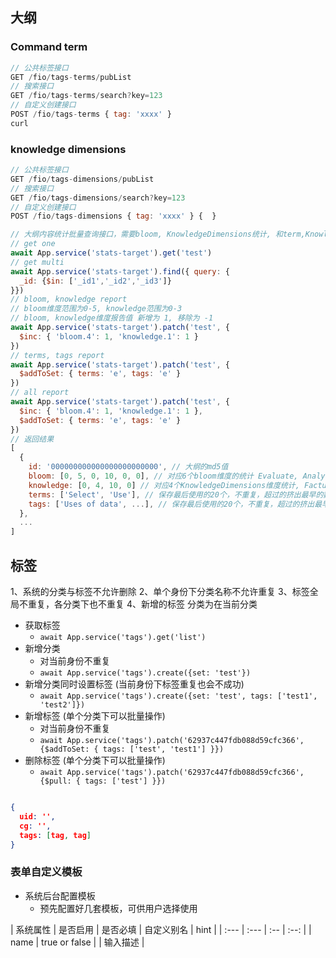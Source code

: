 ## 大纲

### Command term 
```js
// 公共标签接口
GET /fio/tags-terms/pubList
// 搜索接口
GET /fio/tags-terms/search?key=123
// 自定义创建接口
POST /fio/tags-terms { tag: 'xxxx' }
curl 
```

### knowledge dimensions
```js
// 公共标签接口
GET /fio/tags-dimensions/pubList
// 搜索接口
GET /fio/tags-dimensions/search?key=123
// 自定义创建接口
POST /fio/tags-dimensions { tag: 'xxxx' } {  }

```

```js
// 大纲内容统计批量查询接口，需要bloom, KnowledgeDimensions统计, 和term,Knowledge tag
// get one
await App.service('stats-target').get('test')
// get multi
await App.service('stats-target').find({ query: {
  _id: {$in: ['_id1','_id2','_id3']}
}})
// bloom, knowledge report
// bloom维度范围为0-5, knowledge范围为0-3
// bloom, knowledge维度报告值 新增为 1, 移除为 -1
await App.service('stats-target').patch('test', {
  $inc: { 'bloom.4': 1, 'knowledge.1': 1 }
})
// terms, tags report
await App.service('stats-target').patch('test', {
  $addToSet: { terms: 'e', tags: 'e' }
})
// all report
await App.service('stats-target').patch('test', {
  $inc: { 'bloom.4': 1, 'knowledge.1': 1 },
  $addToSet: { terms: 'e', tags: 'e' }
})
// 返回结果
[
  {
    id: '000000000000000000000000', // 大纲的md5值
    bloom: [0, 5, 0, 10, 0, 0], // 对应6个bloom维度的统计 Evaluate, Analyze, Apply, Understand, Remember, Create
    knowledge: [0, 4, 10, 0] // 对应4个KnowledgeDimensions维度统计, Factual, Conceptual, Procedural, Megacognitave
    terms: ['Select', 'Use'], // 保存最后使用的20个，不重复，超过的挤出最早的数据
    tags: ['Uses of data', ...], // 保存最后使用的20个，不重复，超过的挤出最早的数据
  },
  ...
]
```

## 标签

1、系统的分类与标签不允许删除
2、单个身份下分类名称不允许重复
3、标签全局不重复，各分类下也不重复
4、新增的标签 分类为在当前分类

- 获取标签
  - ```await App.service('tags').get('list')```
- 新增分类
  - 对当前身份不重复
  - ```await App.service('tags').create({set: 'test'})```
- 新增分类同时设置标签 (当前身份下标签重复也会不成功)
  - ```await App.service('tags').create({set: 'test', tags: ['test1', 'test2']})```
- 新增标签 (单个分类下可以批量操作)
  - 对当前身份不重复
  - ```await App.service('tags').patch('62937c447fdb088d59cfc366', {$addToSet: { tags: ['test', 'test1'] }})```
- 删除标签 (单个分类下可以批量操作)
  - ```await App.service('tags').patch('62937c447fdb088d59cfc366', {$pull: { tags: ['test'] }})```


```json

{
  uid: '',
  cg: '',
  tags: [tag, tag]
}

```

### 表单自定义模板
- 系统后台配置模板
  - 预先配置好几套模板，可供用户选择使用


| 系统属性 | 是否启用 | 是否必填 | 自定义别名 | hint |
| :---  | :---  | :--  | :--: |
| name | true or false |  | 输入描述 |

